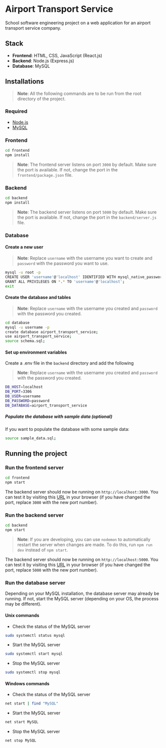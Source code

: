 # Airport Transport Service

School software engineering project on a web application for an airport transport service company.

## Stack

- **Frontend**: HTML, CSS, JavaScript (React.js)
- **Backend**: Node.js (Express.js)
- **Database**: MySQL

## Installations

> **Note**: All the following commands are to be run from the root directory of the project.

### Required

- [Node.js](https://nodejs.org/en/download/)
- [MySQL](https://dev.mysql.com/downloads/installer/)

### Frontend

```bash
cd frontend
npm install
```

> **Note**: The frontend server listens on port `3000` by default. Make sure the port is available. If not, change the port in the `frontend/package.json` file.

### Backend

```bash
cd backend
npm install
```

> **Note**: The backend server listens on port `5000` by default. Make sure the port is available. If not, change the port in the `backend/server.js` file.

### Database

#### Create a new user

> **Note**: Replace `username` with the username you want to create and `password` with the password you want to use.

```bash
mysql -u root -p
CREATE USER 'username'@'localhost' IDENTIFIED WITH mysql_native_password BY 'password';
GRANT ALL PRIVILEGES ON *.* TO 'username'@'localhost';
exit
```

#### Create the database and tables

> **Note**: Replace `username` with the username you created and `password` with the password you created.

```bash
cd database
mysql -u username -p
create database airport_transport_service;
use airport_transport_service;
source schema.sql;
```

#### Set up environment variables

Create a .env file in the `backend` directory and add the following

> **Note**: Replace `username` with the username you created and `password` with the password you created.

```bash
DB_HOST=localhost
DB_PORT=3306
DB_USER=username
DB_PASSWORD=password
DB_DATABASE=airport_transport_service
```

##### Populate the database with sample data (optional)

If you want to populate the database with some sample data:

```bash
source sample_data.sql;
```

## Running the project

### Run the frontend server

```bash
cd frontend
npm start
```

The backend server should now be running on `http://localhost:3000`. You can test it by visiting this [URL](http://localhost:3000) in your browser (if you have changed the port, replace `3000` with the new port number).

### Run the backend server

```bash
cd backend
npm start
```

> **Note**: If you are developing, you can use `nodemon` to automatically restart the server when changes are made. To do this, run `npm run dev` instead of `npm start`.

The backend server should now be running on `http://localhost:5000`. You can test it by visiting this [URL](http://localhost:5000) in your browser (if you have changed the port, replace `5000` with the new port number).

### Run the database server

Depending on your MySQL installation, the database server may already be running. If not, start the MySQL server (depending on your OS, the process may be different).

#### Unix commands

* Check the status of the MySQL server
```bash
sudo systemctl status mysql
```

* Start the MySQL server
```bash
sudo systemctl start mysql
```

* Stop the MySQL server
```bash
sudo systemctl stop mysql
```

#### Windows commands

* Check the status of the MySQL server
```bash
net start | find "MySQL"
```

* Start the MySQL server
```bash
net start MySQL
```

* Stop the MySQL server
```bash
net stop MySQL
```